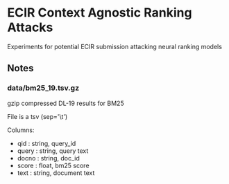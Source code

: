 # ECIR Context Agnostic Ranking Attacks
Experiments for potential ECIR submission attacking neural ranking models

## Notes

### data/bm25_19.tsv.gz

gzip compressed DL-19 results for BM25 

File is a tsv (sep='\t')

Columns:
* qid : string, query_id
* query : string, query text
* docno : string, doc_id
* score : float, bm25 score
* text : string, document text
